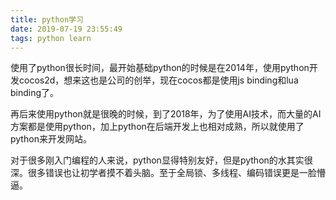 ```yaml
---
title: python学习
date: 2019-07-19 23:55:49
tags: python learn
---
```


使用了python很长时间，最开始基础python的时候是在2014年，使用python开发cocos2d，想来这也是公司的创举，现在cocos都是使用js binding和lua binding了。

再后来使用python就是很晚的时候，到了2018年，为了使用AI技术，而大量的AI方案都是使用python，加上python在后端开发上也相对成熟，所以就使用了python来开发网站。

对于很多刚入门编程的人来说，python显得特别友好，但是python的水其实很深。很多错误也让初学者摸不着头脑。至于全局锁、多线程、编码错误更是一脸懵逼。
